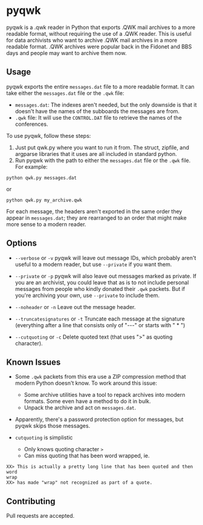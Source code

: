 # pyqwk

pyqwk is a .qwk reader in Python that exports .QWK mail archives to a more readable format, without requiring the use of a .QWK reader. This is useful for data archivists who want to archive .QWK mail archives in a more readable format. .QWK archives were popular back in the Fidonet and BBS days and people may want to archive them now.

## Usage

pyqwk exports the entire `messages.dat` file to a more readable format. It can take either the `messages.dat` file or the `.qwk` file:

- `messages.dat`: The indexes aren't needed, but the only downside is that it doesn't have the names of the subboards the messages are from.
- `.qwk` file: It will use the `CONTROL.DAT` file to retrieve the names of the conferences.

To use pyqwk, follow these steps:

1. Just put qwk.py where you want to run it from. The struct, zipfile, and argparse libraries that it uses are all included in standard python.
2. Run pyqwk with the path to either the `messages.dat` file or the `.qwk` file. For example:

```
python qwk.py messages.dat
```

or

```
python qwk.py my_archive.qwk
```

For each message, the headers aren't exported in the same order they appear in `messages.dat`; they are rearranged to an order that might make more sense to a modern reader. 

## Options

- `--verbose` or `-v`
pyqwk will leave out message IDs, which probably aren't useful to a modern reader, but use `--private` if you want them.

- `--private` or `-p`
pyqwk will also leave out messages marked as private. If you are an archivist, you could leave that as is to not include personal messages from people who kindly donated their `.qwk` packets. But if you're archiving your own, use `--private` to include them.

- `--noheader` or `-n`
Leave out the message header.

- `--truncatesignatures` or `-t`
Truncate each message at the signature (everything after a line that consists only of "---" or starts with " * ")

- `--cutquoting` or `-c`
Delete quoted text (that uses ">" as quoting character).

## Known Issues

- Some `.qwk` packets from this era use a ZIP compression method that modern Python doesn't know. To work around this issue:

  - Some archive utilities have a tool to repack archives into modern formats. Some even have a method to do it in bulk.
  - Unpack the archive and act on `messages.dat`.

- Apparently, there's a password protection option for messages, but pyqwk skips those messages. 

- `cutquoting` is simplistic
  - Only knows quoting character `>`
  - Can miss quoting that has been word wrapped, ie.
```
XX> This is actually a pretty long line that has been quoted and then word
wrap
XX> has made "wrap" not recognized as part of a quote.
```

## Contributing

Pull requests are accepted.
